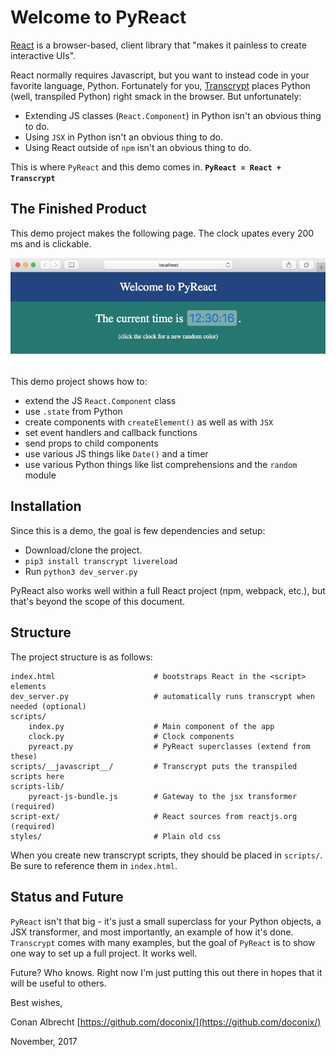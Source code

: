 # Welcome to PyReact

[React](https://reactjs.org/) is a browser-based, client library that "makes it painless to create interactive UIs".  

React normally requires Javascript, but you want to instead code in your favorite language, Python.  Fortunately for you, [Transcrypt](https://www.transcrypt.org/) places Python (well, transpiled Python) right smack in the browser. But unfortunately:

* Extending JS classes (`React.Component`) in Python isn't an obvious thing to do.
* Using `JSX` in Python isn't an obvious thing to do.  
* Using React outside of `npm` isn't an obvious thing to do. 

This is where `PyReact` and this demo comes in.  **`PyReact = React + Transcrypt`**

## The Finished Product

This demo project makes the following page.  The clock upates every 200 ms and is clickable.

![Screenshot](screenshot.png "Finished Demo")

This demo project shows how to:

* extend the JS `React.Component` class
* use `.state` from Python
* create components with `createElement()` as well as with `JSX`
* set event handlers and callback functions
* send props to child components
* use various JS things like `Date()` and a timer
* use various Python things like list comprehensions and the `random` module


## Installation

Since this is a demo, the goal is few dependencies and setup:

* Download/clone the project.
* `pip3 install transcrypt livereload`
* Run `python3 dev_server.py` 

PyReact also works well within a full React project (npm, webpack, etc.), but that's beyond the scope of this document.


## Structure

The project structure is as follows:

```
index.html                      # bootstraps React in the <script> elements
dev_server.py                   # automatically runs transcrypt when needed (optional)
scripts/
    index.py                    # Main component of the app
    clock.py                    # Clock components
    pyreact.py                  # PyReact superclasses (extend from these)
scripts/__javascript__/         # Transcrypt puts the transpiled scripts here
scripts-lib/
    pyreact-js-bundle.js        # Gateway to the jsx transformer (required)
script-ext/                     # React sources from reactjs.org (required)
styles/                         # Plain old css
```

When you create new transcrypt scripts, they should be placed in `scripts/`.  Be sure to reference them in `index.html`.


## Status and Future

`PyReact` isn't that big - it's just a small superclass for your Python objects, a JSX transformer, and most importantly, an example of how it's done.  `Transcrypt` comes with many examples, but the goal of `PyReact` is to show one way to set up a full project. It works well.

Future? Who knows. Right now I'm just putting this out there in hopes that it will be useful to others. 

Best wishes, 

Conan Albrecht [https://github.com/doconix/](https://github.com/doconix/)

November, 2017